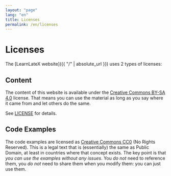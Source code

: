 ```yaml
---
layout: "page"
lang: "en"
title: Licenses
permalink: /en/licenses
---
```


# Licenses

The [LearnLateX website]({{ "/" | absolute_url }}) uses 2 types of licenses:

## Content

The content of this website is available under the
[Creative Commons BY-SA 4.0](https://creativecommons.org/licenses/by-sa/4.0/)
license. That means you can use the material as long as you say where it came
from and let others do the same.

See [LICENSE](../LICENSE) for details.

## Code Examples

The code examples are licensed as
[Creative Commons CC0](https://creativecommons.org/share-your-work/public-domain/cc0/) 
(No Rights Reserved). This is a legal text that is (essentially) the same as 
Public Domain, at least in countries where that concept exists. The key point 
is that _you can use the examples without any issues_. You _do not_ need to 
reference them, you _do not_ need to share them when you modify them: you can 
just use them.
